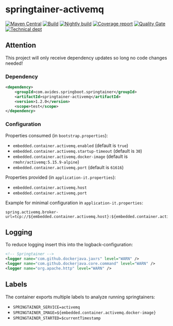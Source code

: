 # springtainer-activemq

[![Maven Central](https://maven-badges.herokuapp.com/maven-central/com.avides.springboot.springtainer/springtainer-activemq/badge.svg)](https://maven-badges.herokuapp.com/maven-central/com.avides.springboot.springtainer/springtainer-activemq)
[![Build](https://github.com/springtainer/springtainer-activemq/workflows/release/badge.svg)](https://github.com/springtainer/springtainer-activemq/actions)
[![Nightly build](https://github.com/springtainer/springtainer-activemq/workflows/nightly/badge.svg)](https://github.com/springtainer/springtainer-activemq/actions)
[![Coverage report](https://sonarcloud.io/api/project_badges/measure?project=springtainer_springtainer-activemq&metric=coverage)](https://sonarcloud.io/dashboard?id=springtainer_springtainer-activemq)
[![Quality Gate](https://sonarcloud.io/api/project_badges/measure?project=springtainer_springtainer-activemq&metric=alert_status)](https://sonarcloud.io/dashboard?id=springtainer_springtainer-activemq)
[![Technical dept](https://sonarcloud.io/api/project_badges/measure?project=springtainer_springtainer-activemq&metric=sqale_index)](https://sonarcloud.io/dashboard?id=springtainer_springtainer-activemq)

## Attention
This project will only receive dependency updates so long no code changes needed!

### Dependency
```xml
<dependency>
	<groupId>com.avides.springboot.springtainer</groupId>
	<artifactId>springtainer-activemq</artifactId>
	<version>1.2.0</version>
	<scope>test</scope>
</dependency>
```

### Configuration
Properties consumed (in `bootstrap.properties`):
- `embedded.container.activemq.enabled` (default is `true`)
- `embedded.container.activemq.startup-timeout` (default is `30`)
- `embedded.container.activemq.docker-image` (default is `rmohr/activemq:5.15.9-alpine`)
- `embedded.container.activemq.port` (default is `61616`)

Properties provided (in `application-it.properties`):
- `embedded.container.activemq.host`
- `embedded.container.activemq.port`

Example for minimal configuration in `application-it.properties`:
```
spring.activemq.broker-url=tcp://${embedded.container.activemq.host}:${embedded.container.activemq.port}
```

## Logging
To reduce logging insert this into the logback-configuration:
```xml
<!-- Springtainer -->
<logger name="com.github.dockerjava.jaxrs" level="WARN" />
<logger name="com.github.dockerjava.core.command" level="WARN" />
<logger name="org.apache.http" level="WARN" />
```

## Labels
The container exports multiple labels to analyze running springtainers:
- `SPRINGTAINER_SERVICE=activemq`
- `SPRINGTAINER_IMAGE=${embedded.container.activemq.docker-image}`
- `SPRINGTAINER_STARTED=$currentTimestamp`
